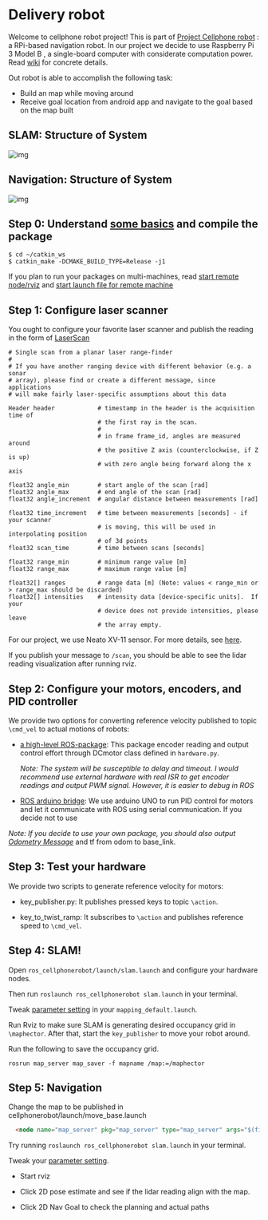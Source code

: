 # Delivery robot
Welcome to cellphone robot project! This is part of [Project Cellphone robot](https://github.com/wang3303/ros_cellphonerobot)
: a RPi-based navigation robot. In our project we decide to use Raspberry Pi 3 Model B
, a single-board computer with considerate computation power. Read [wiki](https://github.com/wang3303/delivery_bot/wiki)
for concrete details.

Out robot is able to accomplish the following task:
* Build an map while moving around
* Receive goal location from android app and navigate to the goal based on the map built

## SLAM: Structure of System
![img](https://github.com/wang3303/delivery_bot/blob/master/slam.png)
## Navigation: Structure of System
![img](https://github.com/wang3303/delivery_bot/blob/master/navigation.png)

## Step 0: Understand [some basics](https://github.com/wang3303/delivery_bot/wiki/Basics) and compile the package
```commandline
$ cd ~/catkin_ws
$ catkin_make -DCMAKE_BUILD_TYPE=Release -j1
```
If you plan to run your packages on multi-machines, read [start remote node/rviz](https://github.com/wang3303/delivery_bot/wiki/remote-machine)
and [start launch file for remote machine](https://github.com/wang3303/delivery_bot/wiki/remote-launch)


## Step 1: Configure laser scanner
You ought to configure your favorite laser scanner and publish the reading in the form of [LaserScan](http://docs.ros.org/api/sensor_msgs/html/msg/LaserScan.html)
```buildoutcfg
# Single scan from a planar laser range-finder
#
# If you have another ranging device with different behavior (e.g. a sonar
# array), please find or create a different message, since applications
# will make fairly laser-specific assumptions about this data

Header header            # timestamp in the header is the acquisition time of 
                         # the first ray in the scan.
                         #
                         # in frame frame_id, angles are measured around 
                         # the positive Z axis (counterclockwise, if Z is up)
                         # with zero angle being forward along the x axis
                         
float32 angle_min        # start angle of the scan [rad]
float32 angle_max        # end angle of the scan [rad]
float32 angle_increment  # angular distance between measurements [rad]

float32 time_increment   # time between measurements [seconds] - if your scanner
                         # is moving, this will be used in interpolating position
                         # of 3d points
float32 scan_time        # time between scans [seconds]

float32 range_min        # minimum range value [m]
float32 range_max        # maximum range value [m]

float32[] ranges         # range data [m] (Note: values < range_min or > range_max should be discarded)
float32[] intensities    # intensity data [device-specific units].  If your
                         # device does not provide intensities, please leave
                         # the array empty.
```

For our project, we use Neato XV-11 sensor. For more details, see [here](https://github.com/wang3303/delivery_bot/wiki/Laser-scanner-setup).

If you publish your message to `/scan`, you should be able to see the lidar reading visualization after running rviz.

## Step 2: Configure your motors, encoders, and PID controller
We provide two options for converting reference velocity published to topic `\cmd_vel` to actual motions of robots: 
* [a high-level ROS-package](https://github.com/wang3303/delivery_bot/wiki/Diferential-drive): This package encoder reading and output control effort through DCmotor class defined in `hardware.py`.
    
    *Note: The system will be susceptible to delay and timeout. I would recommend use external hardware with real ISR to get
    encoder readings and output PWM signal. However, it is easier to debug in ROS*

* [ROS arduino bridge](https://github.com/wang3303/delivery_bot/wiki/ROS-arduino): We use arduino UNO to run PID control for motors and let it communicate with ROS using serial communication.
If you decide not to use

*Note: If you decide to use your own package, you should also output [Odometry Message](http://docs.ros.org/api/nav_msgs/html/msg/Odometry.html)* and tf from odom to
base_link.
 
## Step 3: Test your hardware

We provide two scripts to generate reference velocity for motors:

* key_publisher.py: It publishes pressed keys to topic `\action`.

* key_to_twist_ramp: It subscribes to `\action` and publishes reference speed to `\cmd_vel`.

## Step 4: SLAM!
Open `ros_cellphonerobot/launch/slam.launch` and configure your hardware nodes. 

Then run `roslaunch ros_cellphonerobot slam.launch` in your terminal.

Tweak [parameter setting](https://github.com/wang3303/delivery_bot/wiki/SLAM) in your `mapping_default.launch`. 

Run Rviz to make sure SLAM is generating desired occupancy grid in `\maphector`. After that, start the `key_publisher`
to move your robot around.

Run the following to save the occupancy grid.
```commandline
rosrun map_server map_saver -f mapname /map:=/maphector
```

## Step 5: Navigation

Change the map to be published in cellphonerobot/launch/move_base.launch

```html
  <node name="map_server" pkg="map_server" type="map_server" args="$(find ros_cellphonerobot)/map/map_name.yaml" output="screen"/>
```

Try running `roslaunch ros_cellphonerobot slam.launch` in your terminal.

Tweak your [parameter setting](http://kaiyuzheng.me/documents/navguide.pdf).

* Start rviz

* Click 2D pose estimate and see if the lidar reading align with the map.

* Click 2D Nav Goal to check the planning and actual paths
